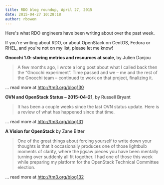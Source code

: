 ```yaml
---
title: RDO blog roundup, April 27, 2015
date: 2015-04-27 10:28:18
author: rbowen
---
```


Here's what RDO engineers have been writing about over the past week.

If you're writing about RDO, or about OpenStack on CentOS, Fedora or RHEL, and you're not on my list, please let me know!

**Gnocchi 1.0: storing metrics and resources at scale**, by Julien Danjou

> A few months ago, I wrote a long post about what I called back then the “Gnocchi experiment“.
> Time passed and we – me and the rest of the Gnocchi team – continued to work on that project, finalizing it.

... read more at http://tm3.org/blog130


**OVN and OpenStack Status – 2015-04-21**, by Russell Bryant

> It has been a couple weeks since the last OVN status update. Here is a review of what has happened since that time.

... read more at http://tm3.org/blog131


**A Vision for OpenStack** by Zane Bitter

> One of the great things about forcing yourself to write down your thoughts is that it occasionally produces one of those lightbulb moments of clarity, where the jigsaw pieces you have been mentally turning over suddenly all fit together. I had one of those this week while preparing my platform for the OpenStack Technical Committee election.

... read more at http://tm3.org/blog132


